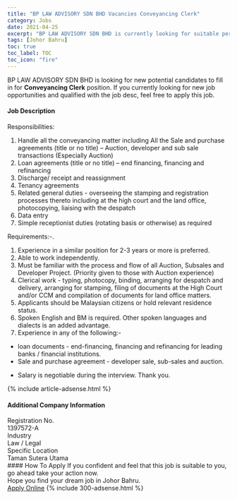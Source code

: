 ```yaml
---
title: "BP LAW ADVISORY SDN BHD Vacancies Conveyancing Clerk" 
category: Jobs 
date: 2021-04-25 
excerpt: "BP LAW ADVISORY SDN BHD is currently looking for suitable person to fill in the Conveyancing Clerk which based in Johor Bahru" 
tags: [Johor Bahru] 
toc: true 
toc_label: TOC 
toc_icon: "fire" 
--- 
```


<p>BP LAW ADVISORY SDN BHD is looking for new potential candidates to fill in for <b>Conveyancing Clerk</b> position. If you currently looking for new job opportunities and qualified with the job desc, feel free to apply this job.
</p><div><div><h4>Job Description</h4></div><div><div><span><div><p>Responsibilities:</p><ol><li>Handle all the conveyancing matter including All the Sale and purchase agreements (title or no title) &#8211; Auction, developer and sub sale transactions (Especially Auction)</li><li>Loan agreements (title or no title) &#8211; end financing, financing and refinancing</li><li>Discharge/ receipt and reassignment</li><li>Tenancy agreements</li><li>Related general duties - overseeing the stamping and registration processes thereto including at the high court and the land office, photocopying, liaising with the despatch&#160;</li><li>Data entry</li><li>Simple receptionist duties (rotating basis or otherwise) as required</li></ol><p>Requirements:-.&#160;</p><ol><li>Experience in a similar position for 2-3 years or more is preferred.&#160;</li><li>Able to work independently.</li><li>Must be familiar with the process and flow of all Auction, Subsales and Developer Project. (Priority given to those with Auction experience)</li><li>Clerical work - typing, photocopy, binding, arranging for despatch and delivery, arranging for stamping, filing of documents at the High Court and/or CCM and compilation of documents for land office matters.</li><li>Applicants should be Malaysian citizens or hold relevant residence status.</li><li>Spoken English and BM is required. Other spoken languages and dialects is an added advantage.</li><li>Experience in any of the following:-</li></ol><ul><li>loan documents - end-financing, financing and refinancing for leading banks / financial institutions.</li><li>Sale and purchase agreement - developer sale, sub-sales and auction.</li></ul><ul><li>Salary is negotiable during the interview. Thank you.</li></ul></div></span></div></div></div> 
{% include article-adsense.html %} 
<div><div><h4>Additional Company Information</h4></div><div><div><div><div><div><div><div><span>Registration No.</span></div><div><span>1397572-A</span></div></div></div></div><div><div><div><div><span>Industry</span></div><div><span>Law / Legal</span></div></div></div></div><div><div><div><div><span>Specific Location</span></div><div><span>Taman Sutera Utama</span></div></div></div></div></div></div></div></div> 
#### How To Apply 
If you confident and feel that this job is suitable to you, go ahead take your action now. <br/> 
Hope you find your dream job in Johor Bahru. <br/> 
<a href="https://www.jobstreet.com.my/en/job/conveyancing-clerk-4533108?jobId=jobstreet-my-job-4533108&" class="btn btn--info" target="_blank" rel="nofollow noopenner">Apply Online</a> 
{% include 300-adsense.html %} 
